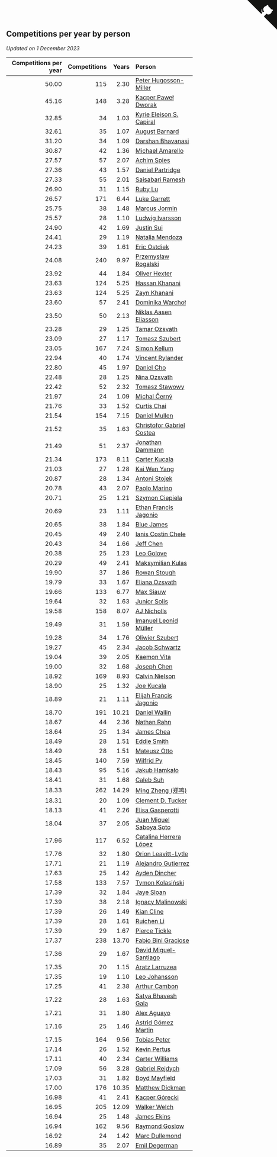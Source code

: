 ## Competitions per year by person

*Updated on  1 December 2023*

| Competitions per year | Competitions | Years | Person |
| ---: | ---: | ---: | :--- |
| 50.00 | 115 | 2.30 | [Peter Hugosson-Miller](https://www.worldcubeassociation.org/persons/2021HUGO01) |
| 45.16 | 148 | 3.28 | [Kacper Paweł Dworak](https://www.worldcubeassociation.org/persons/2020DWOR01) |
| 32.85 | 34 | 1.03 | [Kyrie Eleison S. Capiral](https://www.worldcubeassociation.org/persons/2022CAPI02) |
| 32.61 | 35 | 1.07 | [August Barnard](https://www.worldcubeassociation.org/persons/2022BARN21) |
| 31.20 | 34 | 1.09 | [Darshan Bhavanasi](https://www.worldcubeassociation.org/persons/2022BHAV01) |
| 30.87 | 42 | 1.36 | [Michael Amarello](https://www.worldcubeassociation.org/persons/2022AMAR09) |
| 27.57 | 57 | 2.07 | [Achim Spies](https://www.worldcubeassociation.org/persons/2021SPIE01) |
| 27.36 | 43 | 1.57 | [Daniel Partridge](https://www.worldcubeassociation.org/persons/2022PART02) |
| 27.33 | 55 | 2.01 | [Saisabari Ramesh](https://www.worldcubeassociation.org/persons/2021RAME01) |
| 26.90 | 31 | 1.15 | [Ruby Lu](https://www.worldcubeassociation.org/persons/2022LURU01) |
| 26.57 | 171 | 6.44 | [Luke Garrett](https://www.worldcubeassociation.org/persons/2017GARR05) |
| 25.75 | 38 | 1.48 | [Marcus Jormin](https://www.worldcubeassociation.org/persons/2022JORM01) |
| 25.57 | 28 | 1.10 | [Ludwig Ivarsson](https://www.worldcubeassociation.org/persons/2022IVAR01) |
| 24.90 | 42 | 1.69 | [Justin Sui](https://www.worldcubeassociation.org/persons/2022SUIJ01) |
| 24.41 | 29 | 1.19 | [Natalia Mendoza](https://www.worldcubeassociation.org/persons/2022MEND24) |
| 24.23 | 39 | 1.61 | [Eric Ostdiek](https://www.worldcubeassociation.org/persons/2022OSTD01) |
| 24.08 | 240 | 9.97 | [Przemysław Rogalski](https://www.worldcubeassociation.org/persons/2013ROGA02) |
| 23.92 | 44 | 1.84 | [Oliver Hexter](https://www.worldcubeassociation.org/persons/2022HEXT01) |
| 23.63 | 124 | 5.25 | [Hassan Khanani](https://www.worldcubeassociation.org/persons/2018KHAN26) |
| 23.63 | 124 | 5.25 | [Zayn Khanani](https://www.worldcubeassociation.org/persons/2018KHAN28) |
| 23.60 | 57 | 2.41 | [Dominika Warchoł](https://www.worldcubeassociation.org/persons/2021WARC01) |
| 23.50 | 50 | 2.13 | [Niklas Aasen Eliasson](https://www.worldcubeassociation.org/persons/2021ELIA01) |
| 23.28 | 29 | 1.25 | [Tamar Ozsvath](https://www.worldcubeassociation.org/persons/2022OZSV04) |
| 23.09 | 27 | 1.17 | [Tomasz Szubert](https://www.worldcubeassociation.org/persons/2022SZUB02) |
| 23.05 | 167 | 7.24 | [Simon Kellum](https://www.worldcubeassociation.org/persons/2016KELL12) |
| 22.94 | 40 | 1.74 | [Vincent Rylander](https://www.worldcubeassociation.org/persons/2022RYLA01) |
| 22.80 | 45 | 1.97 | [Daniel Cho](https://www.worldcubeassociation.org/persons/2021CHOD01) |
| 22.48 | 28 | 1.25 | [Nina Ozsvath](https://www.worldcubeassociation.org/persons/2022OZSV03) |
| 22.42 | 52 | 2.32 | [Tomasz Stawowy](https://www.worldcubeassociation.org/persons/2021STAW01) |
| 21.97 | 24 | 1.09 | [Michal Černý](https://www.worldcubeassociation.org/persons/2022CERN03) |
| 21.76 | 33 | 1.52 | [Curtis Chai](https://www.worldcubeassociation.org/persons/2022CHAI02) |
| 21.54 | 154 | 7.15 | [Daniel Mullen](https://www.worldcubeassociation.org/persons/2016MULL04) |
| 21.52 | 35 | 1.63 | [Christofor Gabriel Costea](https://www.worldcubeassociation.org/persons/2022COST03) |
| 21.49 | 51 | 2.37 | [Jonathan Dammann](https://www.worldcubeassociation.org/persons/2021DAMM01) |
| 21.34 | 173 | 8.11 | [Carter Kucala](https://www.worldcubeassociation.org/persons/2015KUCA01) |
| 21.03 | 27 | 1.28 | [Kai Wen Yang](https://www.worldcubeassociation.org/persons/2022YANG19) |
| 20.87 | 28 | 1.34 | [Antoni Stojek](https://www.worldcubeassociation.org/persons/2022STOJ03) |
| 20.78 | 43 | 2.07 | [Paolo Marino](https://www.worldcubeassociation.org/persons/2021MARI04) |
| 20.71 | 25 | 1.21 | [Szymon Ciepiela](https://www.worldcubeassociation.org/persons/2022CIEP01) |
| 20.69 | 23 | 1.11 | [Ethan Francis Jagonio](https://www.worldcubeassociation.org/persons/2022JAGO03) |
| 20.65 | 38 | 1.84 | [Blue James](https://www.worldcubeassociation.org/persons/2022JAME01) |
| 20.45 | 49 | 2.40 | [Ianis Costin Chele](https://www.worldcubeassociation.org/persons/2021CHEL01) |
| 20.43 | 34 | 1.66 | [Jeff Chen](https://www.worldcubeassociation.org/persons/2022CHEN19) |
| 20.38 | 25 | 1.23 | [Leo Golove](https://www.worldcubeassociation.org/persons/2022GOLO02) |
| 20.29 | 49 | 2.41 | [Maksymilian Kulas](https://www.worldcubeassociation.org/persons/2021KULA02) |
| 19.90 | 37 | 1.86 | [Rowan Stough](https://www.worldcubeassociation.org/persons/2022STOU01) |
| 19.79 | 33 | 1.67 | [Eliana Ozsvath](https://www.worldcubeassociation.org/persons/2022OZSV01) |
| 19.66 | 133 | 6.77 | [Max Siauw](https://www.worldcubeassociation.org/persons/2017SIAU02) |
| 19.64 | 32 | 1.63 | [Junior Solis](https://www.worldcubeassociation.org/persons/2022SOLI03) |
| 19.58 | 158 | 8.07 | [AJ Nicholls](https://www.worldcubeassociation.org/persons/2015NICH04) |
| 19.49 | 31 | 1.59 | [Imanuel Leonid Müller](https://www.worldcubeassociation.org/persons/2022MULL02) |
| 19.28 | 34 | 1.76 | [Oliwier Szubert](https://www.worldcubeassociation.org/persons/2022SZUB01) |
| 19.27 | 45 | 2.34 | [Jacob Schwartz](https://www.worldcubeassociation.org/persons/2021SCHW01) |
| 19.04 | 39 | 2.05 | [Kaemon Vita](https://www.worldcubeassociation.org/persons/2021VITA01) |
| 19.00 | 32 | 1.68 | [Joseph Chen](https://www.worldcubeassociation.org/persons/2022CHEN16) |
| 18.92 | 169 | 8.93 | [Calvin Nielson](https://www.worldcubeassociation.org/persons/2014NIEL03) |
| 18.90 | 25 | 1.32 | [Joe Kucala](https://www.worldcubeassociation.org/persons/2022KUCA01) |
| 18.89 | 21 | 1.11 | [Elijah Francis Jagonio](https://www.worldcubeassociation.org/persons/2022JAGO02) |
| 18.70 | 191 | 10.21 | [Daniel Wallin](https://www.worldcubeassociation.org/persons/2013WALL03) |
| 18.67 | 44 | 2.36 | [Nathan Rahn](https://www.worldcubeassociation.org/persons/2021RAHN01) |
| 18.64 | 25 | 1.34 | [James Chea](https://www.worldcubeassociation.org/persons/2022CHEA05) |
| 18.49 | 28 | 1.51 | [Eddie Smith](https://www.worldcubeassociation.org/persons/2022SMIT20) |
| 18.49 | 28 | 1.51 | [Mateusz Otto](https://www.worldcubeassociation.org/persons/2022OTTO01) |
| 18.45 | 140 | 7.59 | [Wilfrid Py](https://www.worldcubeassociation.org/persons/2016PYWI01) |
| 18.43 | 95 | 5.16 | [Jakub Hamkało](https://www.worldcubeassociation.org/persons/2018HAMK01) |
| 18.41 | 31 | 1.68 | [Caleb Suh](https://www.worldcubeassociation.org/persons/2022SUHC01) |
| 18.33 | 262 | 14.29 | [Ming Zheng (郑鸣)](https://www.worldcubeassociation.org/persons/2009ZHEN11) |
| 18.31 | 20 | 1.09 | [Clement D. Tucker](https://www.worldcubeassociation.org/persons/2022TUCK09) |
| 18.13 | 41 | 2.26 | [Elisa Gasperotti](https://www.worldcubeassociation.org/persons/2021GASP01) |
| 18.04 | 37 | 2.05 | [Juan Miguel Saboya Soto](https://www.worldcubeassociation.org/persons/2021SOTO01) |
| 17.96 | 117 | 6.52 | [Catalina Herrera López](https://www.worldcubeassociation.org/persons/2017LOPE31) |
| 17.76 | 32 | 1.80 | [Orion Leavitt-Lytle](https://www.worldcubeassociation.org/persons/2022LEAV01) |
| 17.71 | 21 | 1.19 | [Alejandro Gutierrez](https://www.worldcubeassociation.org/persons/2022GUTI09) |
| 17.63 | 25 | 1.42 | [Ayden Dincher](https://www.worldcubeassociation.org/persons/2022DINC01) |
| 17.58 | 133 | 7.57 | [Tymon Kolasiński](https://www.worldcubeassociation.org/persons/2016KOLA02) |
| 17.39 | 32 | 1.84 | [Jaye Sloan](https://www.worldcubeassociation.org/persons/2022SLOA01) |
| 17.39 | 38 | 2.18 | [Ignacy Malinowski](https://www.worldcubeassociation.org/persons/2021MALI02) |
| 17.39 | 26 | 1.49 | [Kian Cline](https://www.worldcubeassociation.org/persons/2022CLIN01) |
| 17.39 | 28 | 1.61 | [Ruichen Li](https://www.worldcubeassociation.org/persons/2022LIRU02) |
| 17.39 | 29 | 1.67 | [Pierce Tickle](https://www.worldcubeassociation.org/persons/2022TICK01) |
| 17.37 | 238 | 13.70 | [Fabio Bini Graciose](https://www.worldcubeassociation.org/persons/2010GRAC02) |
| 17.36 | 29 | 1.67 | [David Miguel-Santiago](https://www.worldcubeassociation.org/persons/2022MIGU02) |
| 17.35 | 20 | 1.15 | [Aratz Larruzea](https://www.worldcubeassociation.org/persons/2022LARR02) |
| 17.35 | 19 | 1.10 | [Leo Johansson](https://www.worldcubeassociation.org/persons/2022JOHA08) |
| 17.25 | 41 | 2.38 | [Arthur Cambon](https://www.worldcubeassociation.org/persons/2021CAMB01) |
| 17.22 | 28 | 1.63 | [Satya Bhavesh Gala](https://www.worldcubeassociation.org/persons/2022GALA03) |
| 17.21 | 31 | 1.80 | [Alex Aguayo](https://www.worldcubeassociation.org/persons/2022AGUA01) |
| 17.16 | 25 | 1.46 | [Astrid Gómez Martin](https://www.worldcubeassociation.org/persons/2022MART26) |
| 17.15 | 164 | 9.56 | [Tobias Peter](https://www.worldcubeassociation.org/persons/2014PETE03) |
| 17.14 | 26 | 1.52 | [Kevin Pertus](https://www.worldcubeassociation.org/persons/2022PERT01) |
| 17.11 | 40 | 2.34 | [Carter Williams](https://www.worldcubeassociation.org/persons/2021WILL06) |
| 17.09 | 56 | 3.28 | [Gabriel Rejdych](https://www.worldcubeassociation.org/persons/2020REJD01) |
| 17.03 | 31 | 1.82 | [Boyd Mayfield](https://www.worldcubeassociation.org/persons/2022MAYF01) |
| 17.00 | 176 | 10.35 | [Matthew Dickman](https://www.worldcubeassociation.org/persons/2013DICK01) |
| 16.98 | 41 | 2.41 | [Kacper Górecki](https://www.worldcubeassociation.org/persons/2021GORE01) |
| 16.95 | 205 | 12.09 | [Walker Welch](https://www.worldcubeassociation.org/persons/2011WELC01) |
| 16.94 | 25 | 1.48 | [James Ekins](https://www.worldcubeassociation.org/persons/2022EKIN01) |
| 16.94 | 162 | 9.56 | [Raymond Goslow](https://www.worldcubeassociation.org/persons/2014GOSL01) |
| 16.92 | 24 | 1.42 | [Marc Dullemond](https://www.worldcubeassociation.org/persons/2022DULL01) |
| 16.89 | 35 | 2.07 | [Emil Degerman](https://www.worldcubeassociation.org/persons/2021DEGE01) |


<a href="https://github.com/jonatanklosko/wca_statistics" class="github-corner" aria-label="View source on Github"><svg width="80" height="80" viewBox="0 0 250 250" style="fill:#151513; color:#fff; position: absolute; top: 0; border: 0; right: 0;" aria-hidden="true"><path d="M0,0 L115,115 L130,115 L142,142 L250,250 L250,0 Z"></path><path d="M128.3,109.0 C113.8,99.7 119.0,89.6 119.0,89.6 C122.0,82.7 120.5,78.6 120.5,78.6 C119.2,72.0 123.4,76.3 123.4,76.3 C127.3,80.9 125.5,87.3 125.5,87.3 C122.9,97.6 130.6,101.9 134.4,103.2" fill="currentColor" style="transform-origin: 130px 106px;" class="octo-arm"></path><path d="M115.0,115.0 C114.9,115.1 118.7,116.5 119.8,115.4 L133.7,101.6 C136.9,99.2 139.9,98.4 142.2,98.6 C133.8,88.0 127.5,74.4 143.8,58.0 C148.5,53.4 154.0,51.2 159.7,51.0 C160.3,49.4 163.2,43.6 171.4,40.1 C171.4,40.1 176.1,42.5 178.8,56.2 C183.1,58.6 187.2,61.8 190.9,65.4 C194.5,69.0 197.7,73.2 200.1,77.6 C213.8,80.2 216.3,84.9 216.3,84.9 C212.7,93.1 206.9,96.0 205.4,96.6 C205.1,102.4 203.0,107.8 198.3,112.5 C181.9,128.9 168.3,122.5 157.7,114.1 C157.9,116.9 156.7,120.9 152.7,124.9 L141.0,136.5 C139.8,137.7 141.6,141.9 141.8,141.8 Z" fill="currentColor" class="octo-body"></path></svg></a><style>.github-corner:hover .octo-arm{animation:octocat-wave 560ms ease-in-out}@keyframes octocat-wave{0%,100%{transform:rotate(0)}20%,60%{transform:rotate(-25deg)}40%,80%{transform:rotate(10deg)}}@media (max-width:500px){.github-corner:hover .octo-arm{animation:none}.github-corner .octo-arm{animation:octocat-wave 560ms ease-in-out}}</style>
